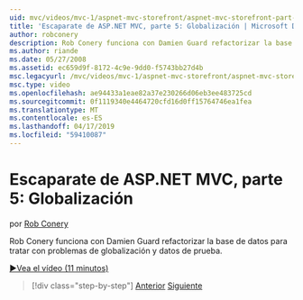 ```yaml
---
uid: mvc/videos/mvc-1/aspnet-mvc-storefront/aspnet-mvc-storefront-part-5-globalization
title: 'Escaparate de ASP.NET MVC, parte 5: Globalización | Microsoft Docs'
author: robconery
description: Rob Conery funciona con Damien Guard refactorizar la base de datos para tratar con problemas de globalización y datos de prueba.
ms.author: riande
ms.date: 05/27/2008
ms.assetid: ec659d9f-8172-4c9e-9dd0-f5743bb27d4b
msc.legacyurl: /mvc/videos/mvc-1/aspnet-mvc-storefront/aspnet-mvc-storefront-part-5-globalization
msc.type: video
ms.openlocfilehash: ae94433a1eae82a37e230266d06eb3ee483725cd
ms.sourcegitcommit: 0f1119340e4464720cfd16d0ff15764746ea1fea
ms.translationtype: MT
ms.contentlocale: es-ES
ms.lasthandoff: 04/17/2019
ms.locfileid: "59410087"
---
```

# <a name="aspnet-mvc-storefront-part-5-globalization"></a>Escaparate de ASP.NET MVC, parte 5: Globalización

por [Rob Conery](https://github.com/robconery)

Rob Conery funciona con Damien Guard refactorizar la base de datos para tratar con problemas de globalización y datos de prueba.

[&#9654;Vea el vídeo (11 minutos)](https://channel9.msdn.com/Blogs/ASP-NET-Site-Videos/aspnet-mvc-storefront-part-5-globalization)

> [!div class="step-by-step"]
> [Anterior](aspnet-mvc-storefront-part-4-linq-to-sql-spike.md)
> [Siguiente](aspnet-mvc-storefront-part-6-finishing-the-repository-and-initial-ui-work.md)
